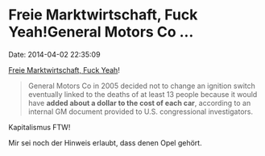 Freie Marktwirtschaft, Fuck Yeah!General Motors Co \...
=======================================================

Date: 2014-04-02 22:35:09

[Freie Marktwirtschaft, Fuck
Yeah](http://www.reuters.com/article/2014/04/02/us-gm-recall-delphi-idUSBREA3105R20140402)!

> General Motors Co in 2005 decided not to change an ignition switch
> eventually linked to the deaths of at least 13 people because it would
> have **added about a dollar to the cost of each car**, according to an
> internal GM document provided to U.S. congressional investigators.

Kapitalismus FTW!

Mir sei noch der Hinweis erlaubt, dass denen Opel gehört.
